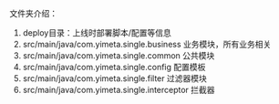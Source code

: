 文件夹介绍：
1. deploy目录：上线时部署脚本/配置等信息
2. src/main/java/com.yimeta.single.business 业务模块，所有业务相关
3. src/main/java/com.yimeta.single.common   公共模块
4. src/main/java/com.yimeta.single.config   配置模板
5. src/main/java/com.yimeta.single.filter   过滤器模块
6. src/main/java/com.yimeta.single.interceptor 拦截器